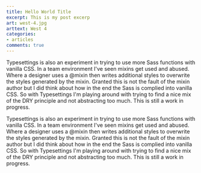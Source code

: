 ```yaml
---
title: Hello World Title
excerpt: This is my post excerp
art: west-4.jpg
arttext: West 4
categories:
- articles
comments: true
---
```


<span class=dropcap>T</span>ypesettings is also an experiment in trying to use more Sass functions with vanilla CSS. In a team environment I've seen mixins get used and abused. Where a designer uses a @mixin then writes additional styles to overwrite the styles generated by the mixin. Granted this is not the fault of the mixin author but I did think about how in the end the Sass is complied into vanilla CSS. So with Typesettings I'm playing around with trying to find a nice mix of the DRY principle and not abstracting too much. This is still a work in progress.

Typesettings is also an experiment in trying to use more Sass functions with vanilla CSS. In a team environment I've seen mixins get used and abused. Where a designer uses a @mixin then writes additional styles to overwrite the styles generated by the mixin. Granted this is not the fault of the mixin author but I did think about how in the end the Sass is complied into vanilla CSS. So with Typesettings I'm playing around with trying to find a nice mix of the DRY principle and not abstracting too much. This is still a work in progress.